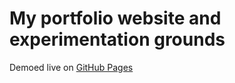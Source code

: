 # My portfolio website and experimentation grounds 
Demoed live on [GitHub Pages](https://isaacyocum.github.io/portfolio/)
